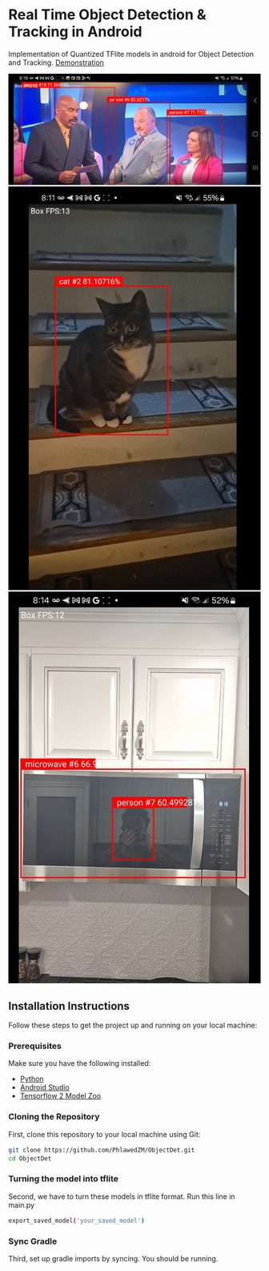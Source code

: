 # Real Time Object Detection & Tracking in Android

Implementation of Quantized TFlite models in android for Object Detection and Tracking.
[Demonstration](https://youtu.be/p8af3-unmQA)

![Example 1](https://github.com/zacharymartinson/ObjectDet/blob/master/ObjectDetection1.png)
![Example 2](https://github.com/zacharymartinson/ObjectDet/blob/master/ObjectDetection2.png)
![Example 3](https://github.com/zacharymartinson/ObjectDet/blob/master/ObjectDetection3.png)

## Installation Instructions

Follow these steps to get the project up and running on your local machine:

### Prerequisites
Make sure you have the following installed:

- [Python](https://www.python.org/)
- [Android Studio](https://developer.android.com/studio)
- [Tensorflow 2 Model Zoo](https://github.com/tensorflow/models/blob/master/research/object_detection/g3doc/tf2_detection_zoo.md)

### Cloning the Repository
First, clone this repository to your local machine using Git:

```bash
git clone https://github.com/PhlawedZM/ObjectDet.git
cd ObjectDet
```


### Turning the model into tflite
Second, we have to turn these models in tflite format. Run this line in main.py


```bash
export_saved_model('your_saved_model')
```


### Sync Gradle
Third, set up gradle imports by syncing.
You should be running.
